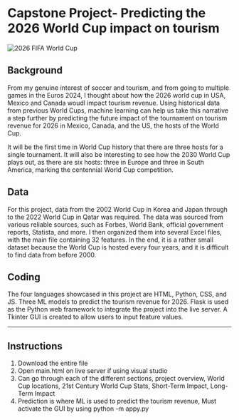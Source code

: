 # **Capstone Project- Predicting the 2026 World Cup impact on tourism**
![2026 FIFA World Cup](https://upload.wikimedia.org/wikipedia/en/thumb/8/8e/2026_FIFA_World_Cup.svg/800px-2026_FIFA_World_Cup.svg.png)


## **Background**
  From my genuine interest of soccer and tourism, and from going to multiple games in the Euros 2024, I thought about how the 2026 world cup in USA, Mexico and Canada woudl impact tourism revenue. Using historical data from previous World Cups, machine learning can help us take this narrative a step further by predicting the future impact of the tournament on tourism revenue for 2026 in Mexico, Canada, and the US, the hosts of the World Cup.

  It will be the first time in World Cup history that there are three hosts for a single tournament. It will also be interesting to see how the 2030 World Cup plays out, as there are six hosts: three in Europe and three in South America, marking the centennial World Cup competition.


## **Data**
  For this project, data from the 2002 World Cup in Korea and Japan through to the 2022 World Cup in Qatar was required. The data was sourced from various reliable sources, such as Forbes, World Bank, official government reports, Statista, and more. I then organized them into several Excel files, with the main file containing 32 features.
In the end, it is a rather small dataset because the World Cup is hosted every four years, and it is difficult to find data from before 2000.

## **Coding**
  The four languages showcased in this project are HTML, Python, CSS, and JS.
  Three ML models to predict the tourism revenue for 2026.
  Flask is used as the Python web framework to integrate the project into the live server.
  A Tkinter GUI is created to allow users to input feature values.

-----------------------------------------------------------------------------------------------------------------------------------------------------------------------
## **Instructions**
1. Download the entire file
2. Open main.html on live server if using visual studio
3. Can go through each of the different sections, project overview, World Cup locations, 21st Century World Cup Stats, Short-Term Impact, Long-Term Impact
4. Prediction is where ML is used to predict the tourism revenue,
     Must activate the GUI by using python -m appy.py
